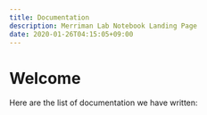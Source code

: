 ```yaml
---
title: Documentation
description: Merriman Lab Notebook Landing Page
date: 2020-01-26T04:15:05+09:00
---
```


# Welcome

Here are the list of documentation we have written:





